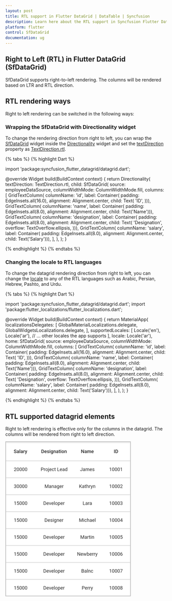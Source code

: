 ```yaml
---
layout: post
title: RTL support in Flutter DataGrid | DataTable | Syncfusion 
description: Learn here about the RTL support in Syncfusion Flutter DataGrid (SfDataGrid) widget and more.
platform: flutter
control: SfDataGrid
documentation: ug
---
```


## Right to Left (RTL) in Flutter DataGrid (SfDataGrid)

SfDataGrid supports right-to-left rendering. The columns will be rendered based on LTR and RTL direction.

## RTL rendering ways

Right to left rendering can be switched in the following ways:

### Wrapping the SfDataGrid with Directionality widget

To change the rendering direction from right to left, you can wrap the [SfDataGrid](https://pub.dev/documentation/syncfusion_flutter_datagrid/latest/datagrid/SfDataGrid-class.html) widget inside the [Directionality](https://api.flutter.dev/flutter/widgets/Directionality-class.html) widget and set the [textDirection](https://api.flutter.dev/flutter/widgets/Directionality/textDirection.html) property as [TextDirection.rtl](https://api.flutter.dev/flutter/dart-ui/TextDirection-class.html).

{% tabs %}
{% highlight Dart %}

import 'package:syncfusion_flutter_datagrid/datagrid.dart';

@override
Widget build(BuildContext context) {
  return Directionality(
    textDirection: TextDirection.rtl,
    child: SfDataGrid(
      source: employeeDataSource,
      columnWidthMode: ColumnWidthMode.fill,
      columns: <GridColumn>[
        GridTextColumn(
            columnName: 'id',
            label: Container(
                padding: EdgeInsets.all(16.0),
                alignment: Alignment.center,
                child: Text(
                  'ID',
                ))),
        GridTextColumn(
            columnName: 'name',
            label: Container(
                padding: EdgeInsets.all(8.0),
                alignment: Alignment.center,
                child: Text('Name'))),
        GridTextColumn(
            columnName: 'designation',
            label: Container(
                padding: EdgeInsets.all(8.0),
                alignment: Alignment.center,
                child: Text(
                  'Designation',
                  overflow: TextOverflow.ellipsis,
                ))),
        GridTextColumn(
            columnName: 'salary',
            label: Container(
                padding: EdgeInsets.all(8.0),
                alignment: Alignment.center,
                child: Text('Salary'))),
      ],
    ),
  );
}

{% endhighlight %}
{% endtabs %}

### Changing the locale to RTL languages

To change the datagrid rendering direction from right to left, you can change the [locale](https://api.flutter.dev/flutter/material/MaterialApp/locale.html) to any of the RTL languages such as Arabic, Persian, Hebrew, Pashto, and Urdu.

{% tabs %}
{% highlight Dart %}

import 'package:syncfusion_flutter_datagrid/datagrid.dart';
import 'package:flutter_localizations/flutter_localizations.dart';

@override
Widget build(BuildContext context) {
  return MaterialApp(
    localizationsDelegates: [
      GlobalMaterialLocalizations.delegate,
      GlobalWidgetsLocalizations.delegate,
    ],
    supportedLocales: <Locale>[
      Locale('en'),
      Locale('ar'),
      // ... other locales the app supports
    ],
    locale: Locale('ar'),
    home: SfDataGrid(
      source: employeeDataSource,
      columnWidthMode: ColumnWidthMode.fill,
      columns: <GridColumn>[
        GridTextColumn(
            columnName: 'id',
            label: Container(
                padding: EdgeInsets.all(16.0),
                alignment: Alignment.center,
                child: Text(
                  'ID',
                ))),
        GridTextColumn(
            columnName: 'name',
            label: Container(
                padding: EdgeInsets.all(8.0),
                alignment: Alignment.center,
                child: Text('Name'))),
        GridTextColumn(
            columnName: 'designation',
            label: Container(
                padding: EdgeInsets.all(8.0),
                alignment: Alignment.center,
                child: Text(
                  'Designation',
                  overflow: TextOverflow.ellipsis,
                ))),
        GridTextColumn(
            columnName: 'salary',
            label: Container(
                padding: EdgeInsets.all(8.0),
                alignment: Alignment.center,
                child: Text('Salary'))),
      ],
    ),
  );
}

{% endhighlight %}
{% endtabs %}

## RTL supported datagrid elements

Right to left rendering is effective only for the columns in the datagrid. The columns will be rendered from right to left direction.

![flutter datagrid with RTL direction](images/rtl-support/flutter-datagrid-rtl.png)
